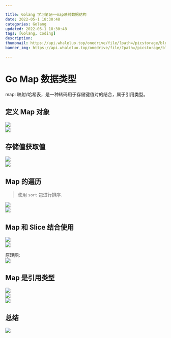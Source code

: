 ```yaml
---

title: Golang 学习笔记——map映射数据结构
date: 2022-05-1 18:30:48
categories: Golang
updated: 2022-05-1 18:30:48
tags: [Golang, Coding]
description:
thumbnail: https://api.whaleluo.top/onedrive/file/?path=/picstorage/blog/Golang/icon_img.png
banner_img: https://api.whaleluo.top/onedrive/file/?path=/picstorage/blog/Golang/icon_img.png

---
```


# Go Map 数据类型

map: 映射/哈希表，是一种转码用于存储键值对的结合，属于引用类型。

## 定义 Map 对象

![](https://api.whaleluo.top/onedrive/file/?path=/picstorage/blog/Golang/map-1.png)  
![](https://api.whaleluo.top/onedrive/file/?path=/picstorage/blog/Golang/20220424210757.png)

## 存储值获取值

![](https://api.whaleluo.top/onedrive/file/?path=/picstorage/blog/Golang/map-3.png)  
![](https://api.whaleluo.top/onedrive/file/?path=/picstorage/blog/Golang/map-4.png)

## Map 的遍历

> 使用 `sort` 包进行排序.

![](https://api.whaleluo.top/onedrive/file/?path=/picstorage/blog/Golang/map-6.png)  
![](https://api.whaleluo.top/onedrive/file/?path=/picstorage/blog/Golang/map-7.png)

## Map 和 Slice 结合使用

![](https://api.whaleluo.top/onedrive/file/?path=/picstorage/blog/Golang/map-8.png)  
![](https://api.whaleluo.top/onedrive/file/?path=/picstorage/blog/Golang/map-9.png)

原理图:  
![](https://api.whaleluo.top/onedrive/file/?path=/picstorage/blog/Golang/mapWithSlice.png)

## Map 是引用类型

![](https://api.whaleluo.top/onedrive/file/?path=/picstorage/blog/Golang/map-12.png)  
![](https://api.whaleluo.top/onedrive/file/?path=/picstorage/blog/Golang/map-10.png)  
![](https://api.whaleluo.top/onedrive/file/?path=/picstorage/blog/Golang/map-11.png)

## 总结

![](https://api.whaleluo.top/onedrive/file/?path=/picstorage/blog/Golang/map-5.png)
